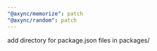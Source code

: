 ```yaml
---
"@axync/memorize": patch
"@axync/random": patch
---
```


add directory for package.json files in packages/
